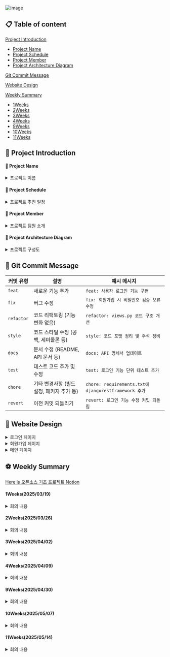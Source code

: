 ![image](https://github.com/user-attachments/assets/cb10886e-0a44-4e45-96bd-0429755bd7a0)

## 📋 Table of content

[Project Introduction](https://github.com/SEOYUNJE/CBNU-Matching-System/blob/main/README.md#-project-Introduction)
  - [Project Name](https://github.com/SEOYUNJE/CBNU-Matching-System/blob/main/README.md#-project-name)
  - [Project Schedule](https://github.com/SEOYUNJE/CBNU-Matching-System/blob/main/README.md#-project-schedule)
  - [Project Member](https://github.com/SEOYUNJE/CBNU-Matching-System/blob/main/README.md#-project-member)
  - [Project Architecture Diagram](https://github.com/SEOYUNJE/CBNU-Matching-System/blob/main/README.md#-project-architecture-diagram)

[Git Commit Message](https://github.com/SEOYUNJE/CBNU-Matching-System/blob/main/README.md#-git-commit-message)

[Website Design](https://github.com/SEOYUNJE/CBNU-Matching-System/blob/main/README.md#-website-design)
    
[Weekly Summary](https://github.com/SEOYUNJE/CBNU-Matching-System/blob/main/README.md#-weekly-Summary)
  - [1Weeks](https://github.com/SEOYUNJE/CBNU-Matching-System/blob/main/README.md#1weeks20250319)
  - [2Weeks](https://github.com/SEOYUNJE/CBNU-Matching-System/blob/main/README.md#2weeks20250326)
  - [3Weeks](https://github.com/SEOYUNJE/CBNU-Matching-System/blob/main/README.md#3weeks20250402)
  - [4Weeks](https://github.com/SEOYUNJE/CBNU-Matching-System/blob/main/README.md#4weeks20250409)
  - [9Weeks](https://github.com/SEOYUNJE/CBNU-Matching-System/blob/main/README.md#9weeks20250430)
  - [10Weeks](https://github.com/SEOYUNJE/CBNU-Matching-System/blob/main/README.md#10weeks20250507)
  - [11Weeks](https://github.com/SEOYUNJE/CBNU-Matching-System/blob/main/README.md#10weeks20250514)


## 🏀 Project Introduction

#### 📌 Project Name
<details> 
<summary>프로젝트 이름</summary>
<br>

=> `CBNU Matching System`(충북대 매칭 시스템 앱)

- 충북대학교 매칭 시스템은 재학생들이 보다 풍요롭고 의미 있는 대학생활을 영위할 수 있도록 돕기 위해 개발된 교내 소셜 매칭 플랫폼입니다.
이 앱은 학생들 간의 자연스러운 만남을 유도하며, 식사, 운동, 게임 등 다양한 일상 활동을 함께할 인연을 손쉽게 찾을 수 있도록 설계되었습니다.

</details>

#### 📌 Project Schedule
<details> 
<summary>프로젝트 추진 일정</summary>
<br>

![image](https://github.com/user-attachments/assets/70aec225-f62e-4a87-9b82-895871979d1e)
</details>

#### 📌 Project Member
<details> 
<summary>프로젝트 팀원 소개</summary>
<br>

|  역할  |  성명  |   학번  |  프로젝트 내 맡은 역할  |  GitHub-계정    |
|--------|--------|---------|------------------------|----------------|
|  팀장  |  서윤제 | 2020028034 |   BackEnd           |   https://github.com/SEOYUNJE |
|  팀원  |  조인흠 | 2024042067 |   BackEnd                |   https://github.com/ChoInHeum  |
|  팀원  |  오주노 | 2024042027 |   BackEnd                |   https://github.com/ojunoo  |
|  팀원  |  조예지 | 2023078083 |   FrontEnd & UI Design   |   https://github.com/yejxjj |
|  팀원  |  최은재 | 2023078086 |   FrontEnd & UI Design   |   https://github.com/si-mong  |
</details>

#### 📌 Project Architecture Diagram
<details> 
<summary>프로젝트 구성도</summary>
<br>
  
![프로그램 구성도](https://github.com/user-attachments/assets/e2d49b01-80c1-4a27-982f-2b658e9af8d9)

</details>

## 📢 Git Commit Message

| 커밋 유형      | 설명                        | 예시 메시지                                            |
| ---------- | ------------------------- | ------------------------------------------------- |
| `feat`     | 새로운 기능 추가                 | `feat: 사용자 로그인 기능 구현`                             |
| `fix`      | 버그 수정                     | `fix: 회원가입 시 비밀번호 검증 오류 수정`                       |
| `refactor` | 코드 리팩토링 (기능 변화 없음)        | `refactor: views.py 코드 구조 개선`                     |
| `style`    | 코드 스타일 수정 (공백, 세미콜론 등)    | `style: 코드 포맷 정리 및 주석 정비`                         |
| `docs`     | 문서 수정 (README, API 문서 등)  | `docs: API 명세서 업데이트`                              |
| `test`     | 테스트 코드 추가 및 수정            | `test: 로그인 기능 단위 테스트 추가`                          |
| `chore`    | 기타 변경사항 (빌드 설정, 패키지 추가 등) | `chore: requirements.txt에 djangorestframework 추가` |
| `revert`   | 이전 커밋 되돌리기                | `revert: 로그인 기능 수정 커밋 되돌림`                        |

</details>

## 📢 Website Design

<details> 
<summary> 로그인 페이지 </summary>
<br>
<img src="https://github.com/user-attachments/assets/c0e652d8-3721-4f7f-8e3f-e8990212868b" width="600"/>
</details>

<details> 
<summary> 회원가입 페이지 </summary>
<br>
<img src="https://github.com/user-attachments/assets/bead7971-616e-4fa6-b390-fd225cc5f3f6" width="600/">

</details>

<details> 
<summary> 메인 페이지 </summary>
<br>
<img src="https://github.com/user-attachments/assets/851cd3a4-4f96-44d4-9a14-ebb0527c4aa8" width="600/">
</details>



## ⚽ Weekly Summary

[Here is 오픈소스 기초 프로젝트 Notion](https://www.notion.so/1b4ee048c98f80bdbabee8e7aa3b08e4)

#### 1Weeks(2025/03/19)

<details> 
<summary> 회의 내용 </summary>
<br>

- 회의 주제: 프로젝트명 및 프로젝트 주제 선정

- 회의 결정 사항
  - Frontend FrameWork는 React로 진행하기
  - Backend FrameWork는 Django로 진행하기
  - Design는 Figma로 진행하기
  - 주마다 역할별 스터디 모임 진행하기

</details>
 
#### 2Weeks(2025/03/26)

<details> 
<summary> 회의 내용 </summary>
<br>

- 회의 주제: 최종 프로젝트 주제 결정 및 프로그램 기능 설계

- 회의 결정 사항
  - 최종 프로젝트 주제:
    
    ✨ <어린이집 커뮤니티 사이트>

    => **`관리자 페이지/ 클라이언트 페이지`**
    
    => **`회원가입 기능`**
    
    => **`인증 기능`**
    
    => **`출석/결석/무단 체크 기능`**
    
    => **`식단 알림표 기능`**
    
    => **`가정통신문 알림 기능`**
    
    => **`어린이집 평점 기능`**         
    
  - Python 버전 & Node.js 버전 통일 시키기
    
    => `Python: 3.13.2`
    
    => `Node.js: 22.14.0`

</details>

  
 #### 3Weeks(2025/04/02)


 <details> 
<summary> 회의 내용 </summary>
<br>

- 회의 주제: 충북대 매칭 시스템 핵심 기능 목록 작성

- 회의 결정 사항
  - 프로젝트 <충북대 매칭 시스템> 핵심 기능 선정 및 정의
  - 웹사이트로 프로젝트 구현
  - Front-End: 스토리보드 기획 및 작성 시작
  - Back-End: 방 생성 및 채팅 기능을 포함한 앱 구조 설계 시작 

</details>

#### 4Weeks(2025/04/09)


 <details> 
<summary> 회의 내용 </summary>
<br>

- 회의 주제: 충북대 매칭 시스템 세부 기능 및 타켓팅 구체화

- 회의 결정 사항
  - 충북대학교 매칭시스템 주요 고객층 설정
  - 로그인/회원가입 기능 변경: 전화번호 인증 -> 아이디/비밀번호 인증
  - FrontEnd: Figma를 활용하여 Moit 메인 페이지 UI/UX 디자인 기획 및 설계
  - BackEnd: 마스터 노드에서 Active Branch 생성 이후, 각 담당 앱 기능별로 개발 분담 및 구현 진행

</details>

#### 9Weeks(2025/04/30)


 <details> 
<summary> 회의 내용 </summary>
<br>

1. Front-End: 스타일 가이드 작성 시작
2. Back-End: Django스터디 마무리 후 기본 API 개발 착수

</details>

#### 10Weeks(2025/05/07)


 <details> 
<summary> 회의 내용 </summary>
<br>


- [main branch] 참고용 메인/서브 디자인 css/html 업로드

- [dev branch] create and register “Message” model in chat app

- [dev branch] create and register “profile” model in account app

- [dev branch] create signup.html in accout app

</details>


#### 11Weeks(2025/05/14)


 <details> 
<summary> 회의 내용 </summary>
<br>


 - User 생성 시 Profile Model 1대1 자동 생성으로 데이터베이스 설계
 
 - Profile 생성 시 Profile 이미지 추가(선택 안할 시 Default 사진 중 임의로 배정) 

 -  Django View Page 작성 시 Forms.py를 통해 유효성 검사 진행하기

 -  모임 생성 시 최대 인원은 8명으로 제한

 - 로그인 Page 내 비밀번호 찾기 -> 비밀번호 재설정으로 변경 

</details>
